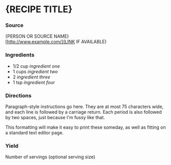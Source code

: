 # {RECIPE TITLE}

### Source

{PERSON OR SOURCE NAME}  
[http://www.example.com/](LINK IF AVAILABLE)

### Ingredients

+ 1/2 cup *ingredient one*
+ 1 cups *ingredient two*
+ 2 *ingredient three*
+ 1 tsp *ingredient four*

### Directions

Paragraph-style instructions go here.  They are at most 75 characters 
wide, and each line is followed by a carriage return.  Each period is also
followed by two spaces, just because I'm fussy like that.  

This formatting will make it easy to print these someday, as well as 
fitting on a standard text editor page.

### Yield

Number of servings (optional serving size)
